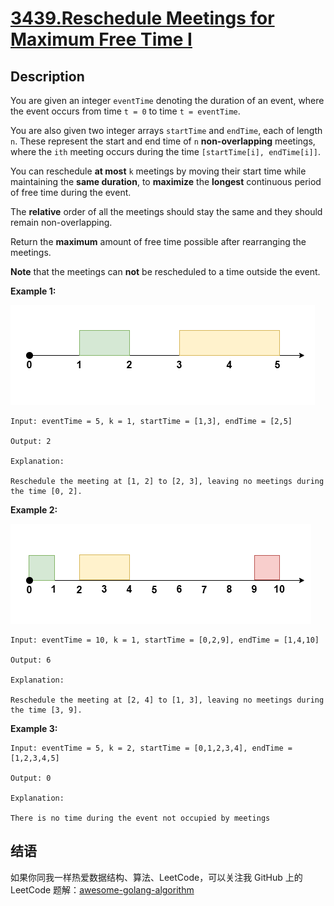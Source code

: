 # [3439.Reschedule Meetings for Maximum Free Time I][title]

## Description
You are given an integer `eventTime` denoting the duration of an event, where the event occurs from time `t = 0` to time `t = eventTime`.

You are also given two integer arrays `startTime` and `endTime`, each of length `n`. These represent the start and end time of `n` **non-overlapping** meetings, where the `ith` meeting occurs during the time `[startTime[i], endTime[i]]`.

You can reschedule **at most** `k` meetings by moving their start time while maintaining the **same duration**, to **maximize** the **longest** continuous period of free time during the event.

The **relative** order of all the meetings should stay the same and they should remain non-overlapping.

Return the **maximum** amount of free time possible after rearranging the meetings.

**Note** that the meetings can **not** be rescheduled to a time outside the event.

**Example 1:**  

![1](./1.png)

```
Input: eventTime = 5, k = 1, startTime = [1,3], endTime = [2,5]

Output: 2

Explanation:

Reschedule the meeting at [1, 2] to [2, 3], leaving no meetings during the time [0, 2].
```

**Example 2:**  

![2](./2.png)

```
Input: eventTime = 10, k = 1, startTime = [0,2,9], endTime = [1,4,10]

Output: 6

Explanation:

Reschedule the meeting at [2, 4] to [1, 3], leaving no meetings during the time [3, 9].
```

**Example 3:**

```
Input: eventTime = 5, k = 2, startTime = [0,1,2,3,4], endTime = [1,2,3,4,5]

Output: 0

Explanation:

There is no time during the event not occupied by meetings
```

## 结语

如果你同我一样热爱数据结构、算法、LeetCode，可以关注我 GitHub 上的 LeetCode 题解：[awesome-golang-algorithm][me]

[title]: https://leetcode.com/problems/reschedule-meetings-for-maximum-free-time-i/
[me]: https://github.com/kylesliu/awesome-golang-algorithm
